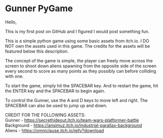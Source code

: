 # Gunner PyGame
Hello, 

This is my first post on GitHub and I figured I would post something fun. 

This is a simple python game using some basic assets from itch.io. I DO NOT own the assets used in this game. The credits for the assets will be featured below this description. 

The concept of the game is simple, the player can freely move across the screen to shoot down aliens spawning from the opposite side 
of the screen every second to score as many points as they possibly can before colliding with one. 

To start the game, simply hit the SPACEBAR key. And to restart the game, hit the ENTER key and the SPACEBAR to begin again.

To control the Gunner, use the A and D keys to move left and right. The SPACEBAR can also be used to jump up and down. 

CREDIT FOR THE FOLLOWING ASSETS: <br />
Gunner - https://secrethideout.itch.io/team-wars-platformer-battle<br />
Background - https://ansimuz.itch.io/industrial-parallax-background<br />
Aliens - https://omniclause.itch.io/jelly?download
